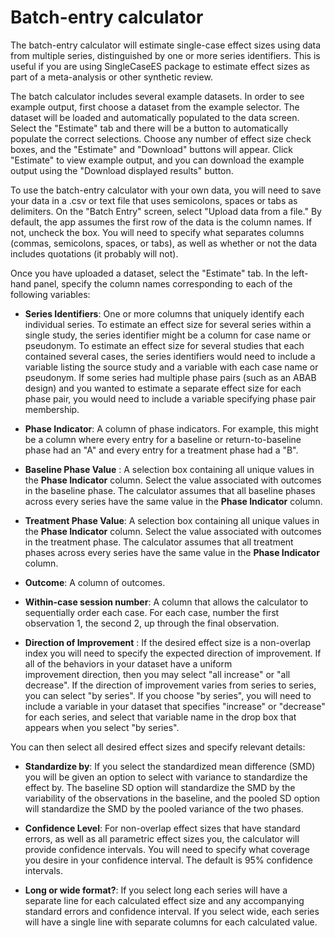 # Batch-entry calculator

The batch-entry calculator will estimate single-case effect sizes using data 
from multiple series, distinguished by one or more series identifiers. This is 
useful if you are using SingleCaseES package to estimate effect sizes as 
part of a meta-analysis or other synthetic review.

The batch calculator includes several example datasets. In order to see example 
output, first choose a dataset from the example selector. The dataset will be loaded
and automatically populated to the data screen. Select the "Estimate" tab and there 
will be a button to automatically populate the correct selections. Choose any number of
effect size check boxes, and the "Estimate" and "Download" buttons will appear. Click "Estimate" 
to view example output, and you can download the example output using the 
"Download displayed results" button.

To use the batch-entry calculator with your own data, you will need to save your data in a .csv
or text file that uses semicolons, spaces or tabs as delimiters. On the "Batch Entry" screen, 
select "Upload data from a file." By default, the app assumes the first row of the data is the column names. 
If not, uncheck the box. You will need to specify what separates columns (commas, semicolons, spaces, or tabs), 
as well as whether or not the data includes quotations (it probably will not).

Once you have uploaded a dataset, select the "Estimate" tab. In the left-hand panel, 
specify the column names corresponding to each of the following variables:

- __Series Identifiers__: One or more columns that uniquely identify each individual series. To 
  estimate an effect size for several series within a single study, the series identifier 
  might be a column for case name or pseudonym. To estimate an effect size for several studies that 
  each contained several cases, the series identifiers would need to include a variable listing the 
  source study and a variable with each case name or pseudonym. If some series had multiple phase
  pairs (such as an ABAB design) and you wanted to estimate a separate effect size for each phase 
  pair, you would need to include a variable specifying phase pair membership.

- __Phase Indicator__: A column of phase indicators. For example, this might be a column where every entry for a
  baseline or return-to-baseline phase had an "A" and every entry for a treatment phase had a "B".

- __Baseline Phase Value__ : A selection box containing all unique values in the __Phase Indicator__ column.
  Select the value associated with outcomes in the baseline phase. The calculator assumes that all baseline phases 
  across every series have the same value in the __Phase Indicator__ column.

- __Treatment Phase Value__: A selection box containing all unique values in the __Phase Indicator__ column.
  Select the value associated with outcomes in the treatment phase. The calculator assumes that all treatment phases 
  across every series have the same value in the __Phase Indicator__ column.
  
- __Outcome__: A column of outcomes.
  
- __Within-case session number__: A column that allows the calculator to sequentially order each case. 
  For each case, number the first observation 1, the second 2, up through the final observation.
  
- __Direction of Improvement__ : If the desired effect size is a non-overlap index you will
  need to specify the expected direction of improvement. If all of the behaviors in your dataset have a uniform            
  improvement direction, then you may select "all increase" or "all decrease". If the direction of improvement
  varies from series to series, you can select "by series". If you choose "by series", you will need 
  to include a variable in your dataset that specifies "increase" or "decrease" for each series, and
  select that variable name in the drop box that appears when you select "by series".
  
You can then select all desired effect sizes and specify relevant details: 

  
- __Standardize by__: If you select the standardized mean difference (SMD) you will be given an option
  to select with variance to standardize the effect by. The baseline SD option will standardize the SMD
  by the variability of the observations in the baseline, and the pooled SD option will standardize the
  SMD by the pooled variance of the two phases.
    
- __Confidence Level__:  For non-overlap effect sizes that have standard errors, as well as all parametric 
  effect sizes you, the calculator will provide confidence intervals. You will need to specify what coverage
  you desire in your confidence interval. The default is 95% confidence intervals.

- __Long or wide format?__: If you select long each series will have a separate line for each calculated
  effect size and any accompanying standard errors and confidence interval. If you select wide, each series
  will have a single line with separate columns for each calculated value.
